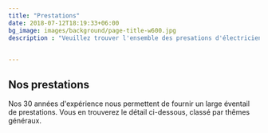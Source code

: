 ```yaml
---
title: "Prestations"
date: 2018-07-12T18:19:33+06:00
bg_image: images/background/page-title-w600.jpg
description : "Veuillez trouver l'ensemble des presations d'électricien proposées par ELJP, entreprise basée près d'Evreux (27)"

   
---
```


## Nos prestations

Nos 30 années d'expérience nous permettent de fournir un large éventail de prestations.
Vous en trouverez le détail ci-dessous, classé par thêmes généraux.


